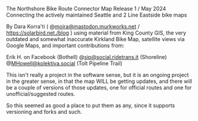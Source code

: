 The Northshore Bike Route Connector Map
Release 1 / May 2024
Connecting the actively maintained Seattle and 2 Line Eastside bike maps

By Dara Korra'ti ( @moira@mastodon.murkworks.net / https://solarbird.net./blog ) using material
from King County GIS, the very outdated and somewhat inaccurate Kirkland Bike Map, satellite
views via Google Maps, and important contributions from:
 
Erik H. on Facebook (Bothell)
@sip@social.ridetrans.it (Shoreline)
@MHowell@kolektiva.social (Tolt Pipeline Trail)

This isn't really a project in the software sense, but it is an ongoing project in the greater sense,
in that the map WILL be getting updates, and there will be a couple of versions of those updates,
one for official routes and one for unofficial/suggested routes.

So this seemed as good a place to put them as any, since it supports versioning and forks and such.
